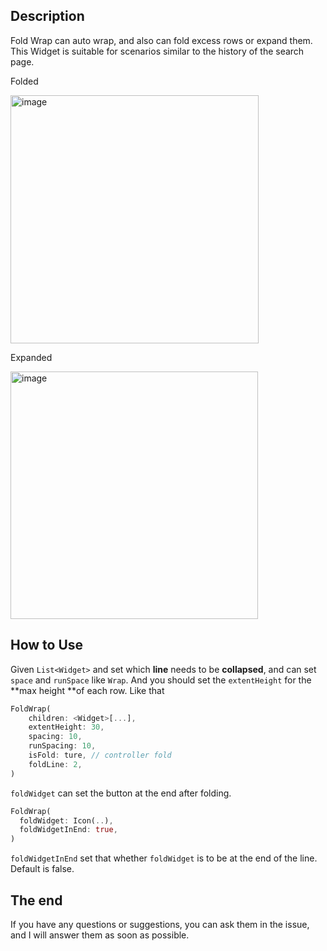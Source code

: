 ## Description
Fold Wrap can auto wrap, and also can fold excess rows or expand them. This Widget is suitable for scenarios similar to the history of the search page.

Folded

<img width="397" alt="image" src="https://user-images.githubusercontent.com/48596516/174257031-341a8af4-76a6-472d-be4f-2ef86378effd.png">

Expanded

<img width="396" alt="image" src="https://user-images.githubusercontent.com/48596516/174257173-766bb02e-0277-408c-8f59-8ad727bdd973.png">

## How to Use
Given `List<Widget>` and set which **line** needs to be **collapsed**, and can set `space` and `runSpace` like `Wrap`. And you should set the `extentHeight` for the **max height **of each row. Like that
```dart
FoldWrap(
    children: <Widget>[...],
    extentHeight: 30,
    spacing: 10,
    runSpacing: 10,
    isFold: ture, // controller fold
    foldLine: 2,
)
```

`foldWidget` can set the button at the end after folding.
```dart
FoldWrap(
  foldWidget: Icon(..),
  foldWidgetInEnd: true,
)
```

`foldWidgetInEnd` set that whether `foldWidget` is to be at the end of the line. Default is false.

## The end
If you have any questions or suggestions, you can ask them in the issue, and I will answer them as soon as possible.
